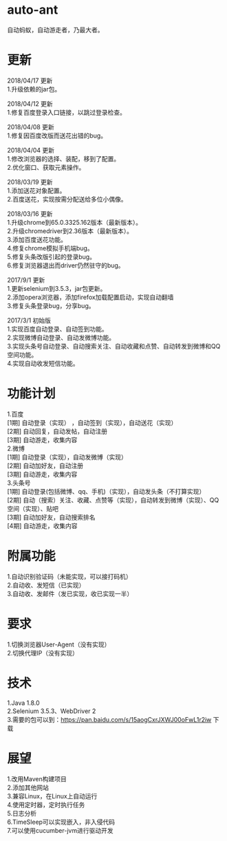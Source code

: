 ﻿# auto-ant
自动蚂蚁，自动游走者，乃最大者。

# 更新<br />
2018/04/17 更新 <br />
1.升级依赖的jar包。<br />

2018/04/12 更新 <br />
1.修复百度登录入口链接，以跳过登录检查。<br />

2018/04/08 更新 <br />
1.修复因百度改版而送花出错的bug。<br />

2018/04/04 更新 <br />
1.修改浏览器的选择、装配，移到了配置。<br />
2.优化窗口、获取元素操作。<br />

2018/03/19 更新 <br />
1.添加送花对象配置。<br />
2.百度送花，实现按需分配送给多位小偶像。 <br />

2018/03/16 更新 <br />
1.升级chrome到65.0.3325.162版本（最新版本）。<br />
2.升级chromedriver到2.36版本（最新版本）。<br />
3.添加百度送花功能。<br />
4.修复chrome模拟手机端bug。<br />
5.修复头条改版引起的登录bug。<br />
6.修复浏览器退出而driver仍然驻守的bug。<br />

2017/9/1 更新 <br />
1.更新selenium到3.5.3，jar包更新。<br />
2.添加opera浏览器，添加firefox加载配置启动，实现自动翻墙<br />
3.修复头条登录bug，分享bug。<br />

2017/3/1 初始版<br />
1.实现百度自动登录、自动签到功能。<br />
2.实现微博自动登录、自动发微博功能。<br />
3.实现头条号自动登录、自动搜索关注、自动收藏和点赞、自动转发到微博和QQ空间功能。<br />
4.实现自动收发短信功能。<br />

# 功能计划
 1.百度<br />
 [1期] 自动登录（实现） ，自动签到（实现），自动送花（实现）<br />
 [2期] 自动回复，自动发帖，自动注册<br />
 [3期] 自动游走，收集内容<br />
 2.微博<br />
 [1期] 自动登录（实现），自动发微博（实现）<br />
 [2期] 自动加好友，自动注册<br />
 [3期] 自动游走，收集内容<br />
 3.头条号<br />
 [1期] 自动登录(包括微博、qq、手机)（实现），自动发头条（不打算实现）<br />
 [2期] 自动（搜索）关注、收藏、点赞等（实现），自动转发到微博（实现）、QQ空间（实现）、贴吧<br />
 [3期] 自动加好友，自动搜索排名<br />
 [4期] 自动游走，收集内容<br />
# 附属功能
 1.自动识别验证码（未能实现，可以接打码机）<br />
 2.自动收、发短信（已实现）<br />
 3.自动收、发邮件（发已实现，收已实现一半）<br />
# 要求
 1.切换浏览器User-Agent（没有实现）<br />
 2.切换代理IP（没有实现）<br />
# 技术
 1.Java 1.8.0<br />
 2.Selenium 3.5.3、WebDriver 2<br />
 3.需要的包可以到：https://pan.baidu.com/s/15aogCxrJXWJ00oFwL1r2iw 下载 <br />
# 展望
 1.改用Maven构建项目<br />
 2.添加其他网站<br />
 3.兼容Linux，在Linux上自动运行<br />
 4.使用定时器，定时执行任务<br />
 5.日志分析<br />
 6.TimeSleep可以实现嵌入，非入侵代码<br />
 7.可以使用cucumber-jvm进行驱动开发<br />
